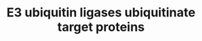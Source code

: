 ---
authors:
- ReactomeTeam
description: 'E3 ubiquitin ligases catalyze the transfer of an ubiquitin from an E2-ubiquitin
  conjugate to a target protein. Generally, ubiquitin is transferred via formation
  of an amide bond to a particular lysine residue of the target protein, but ubiquitylation
  of cysteine, serine and threonine residues in a few targeted proteins has also been
  demonstrated (reviewed in McDowell and Philpott 2013, Berndsen and Wolberger 2014).
  Based on protein homologies, families of E3 ubiquitin ligases have been identified
  that include RING-type ligases (reviewed in Deshaies et al. 2009, Metzger et al.
  2012, Metzger et al. 2014), HECT-type ligases (reviewed in Rotin et al. 2009, Metzger
  et al. 2012), and RBR-type ligases (reviewed in Dove et al. 2016). A subset of the
  RING-type ligases participate in CULLIN-RING ligase complexes (CRLs which include
  SCF complexes, reviewed in Lee and Zhou 2007, Genschik et al. 2013, Skaar et al.
  2013, Lee et al. 2014).<br>Some E3-E2 combinations catalyze mono-ubiquitination
  of the target protein (reviewed in Nakagawa and Nakayama 2015). Other E3-E2 combinations
  catalyze conjugation of further ubiquitin monomers to the initial ubiquitin, forming
  polyubiquitin chains. (It may also be possible for some E3-E2 combinations to preassemble
  polyubiquitin and transfer it as a unit to the target protein.) Ubiquitin contains
  several lysine (K) residues and a free alpha amino group  to which further ubiquitin
  can be conjugated. Thus different types of polyubiquitin are possible: K11 linked
  polyubiquitin is observed in endoplasmic reticulum-associated degradation (ERAD),
  K29 linked polyubiquitin is observed in lysosomal degradation, K48 linked polyubiquitin
  directs target proteins to the proteasome for degradation, whereas K63 linked polyubiquitin
  generally acts as a scaffold to recruit other proteins in several cellular processes,
  notably DNA repair (reviewed in Komander et al. 2009).  View original pathway at
  [http://www.reactome.org/PathwayBrowser/#DIAGRAM=8866654 Reactome].'
last-edited: 2021-01-25
organisms:
- Homo sapiens
redirect_from:
- /index.php/Pathway:WP4055
- /instance/WP4055
schema-jsonld:
- '@context': https://schema.org/
  '@id': https://wikipathways.github.io/pathways/WP4055.html
  '@type': Dataset
  creator:
    '@type': Organization
    name: WikiPathways
  description: 'E3 ubiquitin ligases catalyze the transfer of an ubiquitin from an
    E2-ubiquitin conjugate to a target protein. Generally, ubiquitin is transferred
    via formation of an amide bond to a particular lysine residue of the target protein,
    but ubiquitylation of cysteine, serine and threonine residues in a few targeted
    proteins has also been demonstrated (reviewed in McDowell and Philpott 2013, Berndsen
    and Wolberger 2014). Based on protein homologies, families of E3 ubiquitin ligases
    have been identified that include RING-type ligases (reviewed in Deshaies et al.
    2009, Metzger et al. 2012, Metzger et al. 2014), HECT-type ligases (reviewed in
    Rotin et al. 2009, Metzger et al. 2012), and RBR-type ligases (reviewed in Dove
    et al. 2016). A subset of the RING-type ligases participate in CULLIN-RING ligase
    complexes (CRLs which include SCF complexes, reviewed in Lee and Zhou 2007, Genschik
    et al. 2013, Skaar et al. 2013, Lee et al. 2014).<br>Some E3-E2 combinations catalyze
    mono-ubiquitination of the target protein (reviewed in Nakagawa and Nakayama 2015).
    Other E3-E2 combinations catalyze conjugation of further ubiquitin monomers to
    the initial ubiquitin, forming polyubiquitin chains. (It may also be possible
    for some E3-E2 combinations to preassemble polyubiquitin and transfer it as a
    unit to the target protein.) Ubiquitin contains several lysine (K) residues and
    a free alpha amino group  to which further ubiquitin can be conjugated. Thus different
    types of polyubiquitin are possible: K11 linked polyubiquitin is observed in endoplasmic
    reticulum-associated degradation (ERAD), K29 linked polyubiquitin is observed
    in lysosomal degradation, K48 linked polyubiquitin directs target proteins to
    the proteasome for degradation, whereas K63 linked polyubiquitin generally acts
    as a scaffold to recruit other proteins in several cellular processes, notably
    DNA repair (reviewed in Komander et al. 2009).  View original pathway at [http://www.reactome.org/PathwayBrowser/#DIAGRAM=8866654
    Reactome].'
  keywords:
  - 'PEX5 isoform S '
  - Ub:UBE2D1,2,3
  - RNF152:RRAGA:GDP:Ub:UBE2N
  - 'RNF181 '
  - PEX5S,L:PEX13:PEX14:PEX2:PEX10:PEX12
  - US11
  - 'HIST1H2BN '
  - UBE2D1,UBE2D2,UBE2D3,UBE2E1,UBE2N
  - 'PCNA '
  - Histone HIST1H2B
  - 'UBC(153-228) '
  - Ub:UBE2J2
  - 'Ub-C-UBE2J2 '
  - 'PEX2 '
  - 'Ub-HIST1H2BA '
  - 'HIST1H2BL '
  - 'VCP '
  - A-2,A-3,B-60
  - RNF144A:PRKDC:Ub:UBE2L3
  - 'HIST1H2BK '
  - 'K48polyUb-HLA-B B-60 '
  - 'Ub-C85-UBE2D2 '
  - 'HIST1H2BA '
  - UBE2L3
  - RNF181
  - 'UBE2N '
  - 'UBC(533-608) '
  - 'Ub-C11-PEX5L '
  - K48polyUb-PRKDC
  - 'Ub-C11-PEX5S '
  - 'MonoUb-K164-PCNA '
  - 'UBC(609-684) '
  - 'Ub-C131-UBE2E1 '
  - 'DERL1 '
  - 'K48polyUb-HLA-A A-3 '
  - 'PRKDC '
  - Ub:UBE2A,B
  - UBE2A,B
  - Ub:UBE2N
  - 'UBE2E1 '
  - 'UBC(229-304) '
  - 'UBE2A '
  - 'RRAGA '
  - 'HIST1H2BB '
  - US11:HLA:TMEM129:DERL1:VIMP:VCP:Ub:UBE2J2
  - 'UBA52(1-76) '
  - WAC
  - 'PEX12 '
  - 'PEX10 '
  - PAF1C
  - UBE2N:UBE2V2
  - 'K63polyUb-K142,K220,K230,K244-RRAGA '
  - 'RAD18 '
  - PAF1c:WAC:RNF20:RNF40:Ub:UBE2A,B:HIST1H2B
  - 'LEO1 '
  - 'UBC(77-152) '
  - 'Ub-HIST1H2BK '
  - 'UBC(1-76) '
  - PRKDC
  - 'Ub-HIST1H2BC '
  - 'HIST1H2BO '
  - UBE2D1,2,3
  - 'UBC(457-532) '
  - 'US11 '
  - UBE2N
  - 'TMEM129 '
  - 'UBB(77-152) '
  - Ub:UBE2N:UBE2V2
  - MonoUb:K164-PCNA
  - 'Ub-HIST1H2BJ '
  - 'Ub-C88-UBE2B '
  - UBE2J2-1
  - 'RNF40 '
  - 'Ub-HIST1H2BD '
  - RNF181:BCL10:Ub:E2
  - Ub:UBE2D1,UBE2D2,UBE2D3, UBE2E1,UBE2N
  - 'HIST1H2BC '
  - 'Ub-HIST1H2BL '
  - 'UBB(153-228) '
  - 'PEX13 '
  - 'Ub-HIST1H2BB '
  - 'UBE2D2 '
  - Ub:UBE2L3
  - 'RTF1 '
  - 'UBC(305-380) '
  - 'PEX5 isoform L '
  - 'PEX14 '
  - 'RNF152 '
  - 'UBE2D1 '
  - 'Ub-C87-UBE2N '
  - 'HLA-B B-60 '
  - 'Ub-HIST1H2BO '
  - SHPRH
  - RNF20:RNF40
  - 'UBE2D3 '
  - K63polyUb-K164-PCNA
  - 'SHPRH '
  - RRAGA:GDP
  - 'UBE2B '
  - 'WAC '
  - 'Ub-HIST1H2BH '
  - 'Ub-C85-UBE2D3 '
  - BCL10
  - 'VIMP '
  - PEX2:PEX10:PEX12:PEX5S,L:Ub:UBE2D1,2,3:PEX13:PEX14
  - SHPRH:monoUb:K164-PCNA:RAD18:UBE2B:Ub:UBE2N:UBE2V2
  - RNF144A
  - 'PAF1 '
  - TMEM129:DERL1:VIMP:VCP:UBE2J2
  - K48polyUb-BCL10
  - 'CTR9 '
  - 'HIST1H2BD '
  - RAD18:UBE2B
  - 'HLA-A A-2 '
  - 'K48polyUb-HLA-A A-2 '
  - HLTF
  - 'RNF144A '
  - 'Ub-C88-UBE2A '
  - 'GDP '
  - 'HIST1H2BH '
  - 'K63polyUb-K164-PCNA '
  - 'UBE2V2 '
  - Ub-histone HIST1H2B
  - RNF152
  - 'UBC(381-456) '
  - PEX2:PEX10:PEX12:Ub:PEX5S,L:PEX13:PEX14
  - US11:HLA
  - 'HLTF '
  - 'UBE2J2-1 '
  - 'RPS27A(1-76) '
  - 'UBB(1-76) '
  - 'HIST1H2BM '
  - HLTF:monoUb:K164-PCNA:RAD18:UBE2B:Ub:UBE2N:UBE2V2
  - 'Ub-C85-UBE2D1 '
  - 'RNF20 '
  - homotrimer
  - 'Ub-C86-UBE2L3 '
  - K63polyUb-K142,K220,K230,K244-RRAGA:GDP
  - 'CDC73 '
  - 'HIST1H2BJ '
  - TMEM129:DERL1:VIMP:VCP:Ub:UBE2J2
  - 'HLA-A A-3 '
  - 'WDR61 '
  - 'Ub-HIST1H2BM '
  - 'BCL10 '
  - K48polyUb-HLA
  - 'Ub-HIST1H2BN '
  license: CC0
  name: E3 ubiquitin ligases ubiquitinate target proteins
seo: CreativeWork
title: E3 ubiquitin ligases ubiquitinate target proteins
wpid: WP4055
---